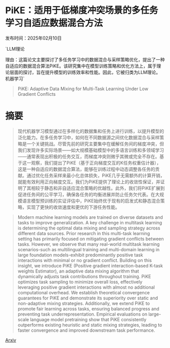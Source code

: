 # PiKE：适用于低梯度冲突场景的多任务学习自适应数据混合方法

发布时间：2025年02月10日

`LLM理论

理由：这篇论文主要探讨了多任务学习中的数据混合与采样策略优化，提出了一种自适应的数据混合算法PiKE。该研究集中在模型训练策略和优化方法上，属于理论层面的探讨，旨在提升模型的训练效率和性能。因此，它被归类为LLM理论。` `机器学习`

> PiKE: Adaptive Data Mixing for Multi-Task Learning Under Low Gradient Conflicts

# 摘要

> 现代机器学习模型通过在多样化的数据集和任务上进行训练，以提升模型的泛化能力。在多任务学习中，如何在不同数据源之间优化数据混合与采样策略是一个关键挑战。尽管先前的研究主要集中在缓解任务间的梯度冲突，但我们发现许多实际场景——如大规模基础模型中的多语言训练和多领域学习——通常表现出积极的任务交互，而梯度冲突则微乎其微或完全不存在。基于这一观察，我们提出了PiKE（基于正向梯度交互的K任务权重估计器），这是一种自适应的数据混合算法，能够在训练过程中动态调整各任务的贡献。通过优化任务采样来最小化总体损失，PiKE几乎无需额外的计算开销，就能有效利用正向梯度交互。我们为PiKE提供了理论上的收敛性保证，并证明了其相较于静态和非自适应混合策略的优越性。此外，我们将PiKE扩展到促进任务间的公平学习，确保各任务的均衡进展并防止任务欠代表。在大规模语言模型预训练的实证评估中，PiKE始终优于现有的启发式和静态混合策略，实现了更快的收敛速度和更优的下游任务性能。

> Modern machine learning models are trained on diverse datasets and tasks to improve generalization. A key challenge in multitask learning is determining the optimal data mixing and sampling strategy across different data sources. Prior research in this multi-task learning setting has primarily focused on mitigating gradient conflicts between tasks. However, we observe that many real-world multitask learning scenarios-such as multilingual training and multi-domain learning in large foundation models-exhibit predominantly positive task interactions with minimal or no gradient conflict. Building on this insight, we introduce PiKE (Positive gradient interaction-based K-task weights Estimator), an adaptive data mixing algorithm that dynamically adjusts task contributions throughout training. PiKE optimizes task sampling to minimize overall loss, effectively leveraging positive gradient interactions with almost no additional computational overhead. We establish theoretical convergence guarantees for PiKE and demonstrate its superiority over static and non-adaptive mixing strategies. Additionally, we extend PiKE to promote fair learning across tasks, ensuring balanced progress and preventing task underrepresentation. Empirical evaluations on large-scale language model pretraining show that PiKE consistently outperforms existing heuristic and static mixing strategies, leading to faster convergence and improved downstream task performance.

[Arxiv](https://arxiv.org/abs/2502.06244)